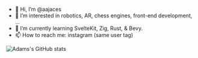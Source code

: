 - 👋  Hi, I’m @aajaces
- 👀  I’m interested in robotics, AR, chess engines, front-end development, ...
- 🌱  I’m currently learning SvelteKit, Zig, Rust, & Bevy.
- 📫  How to reach me: instagram (same user tag)

![Adams's GitHub stats](https://github-readme-stats.vercel.app/api?username=aajaces&hide=contribs,prs)

